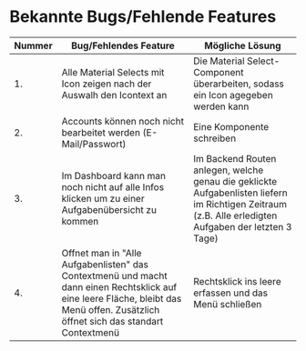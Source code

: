 # Bekannte Bugs/Fehlende Features

| Nummer| Bug/Fehlendes Feature          | Mögliche Lösung
| - | ------------- |-------------|
|1.| Alle Material Selects mit Icon zeigen nach der Auswalh den Icontext an| Die Material Select-Component überarbeiten, sodass ein Icon agegeben werden kann |
|2.| Accounts können noch nicht bearbeitet werden (E-Mail/Passwort)| Eine Komponente schreiben |
|3.| Im Dashboard kann man noch nicht auf alle Infos klicken um zu einer Aufgabenübersicht zu kommen | Im Backend Routen anlegen, welche genau die geklickte Aufgabenlisten liefern im Richtigen Zeitraum (z.B. Alle erledigten Aufgaben der letzten 3 Tage) |
|4. | Offnet man in "Alle Aufgabenlisten" das Contextmenü und macht dann einen Rechtsklick auf eine leere Fläche, bleibt das Menü offen. Zusätzlich öffnet sich das standart Contextmenü | Rechtsklick ins leere erfassen und das Menü schließen|
